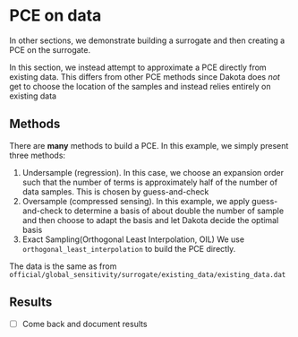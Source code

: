 # PCE on data

In other sections, we demonstrate building a surrogate and then creating a PCE on the surrogate.

In this section, we instead attempt to approximate a PCE directly from existing data. This differs from other PCE methods since Dakota does *not* get to choose the location of the samples and instead relies entirely on existing data

## Methods

There are **many** methods to build a PCE. In this example, we simply present three methods:

1. Undersample (regression). In this case, we choose an expansion order such that the number of terms is approximately half of the number of data samples. This is chosen by guess-and-check
2. Oversample (compressed sensing). In this example, we apply guess-and-check to determine a basis of about double the number of sample and then choose to adapt the basis and let Dakota decide the optimal basis
3. Exact Sampling(Orthogonal Least Interpolation, OIL) We use `orthogonal_least_interpolation` to build the PCE directly.

The data is the same as from `official/global_sensitivity/surrogate/existing_data/existing_data.dat`

## Results

- [ ] Come back and document results
